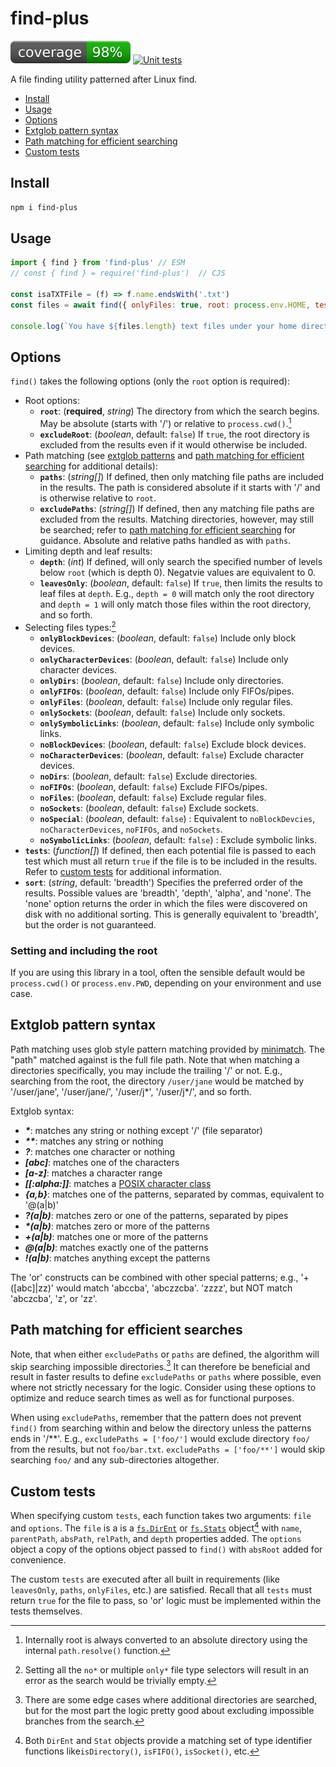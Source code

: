 # find-plus
[![coverage: 98%](./.readme-assets/coverage.svg)](https://github.com/liquid-labs/find-plus/pulls?q=is%3Apr+is%3Aclosed) [![Unit tests](https://github.com/liquid-labs/find-plus/actions/workflows/unit-tests-node.yaml/badge.svg)](https://github.com/liquid-labs/find-plus/actions/workflows/unit-tests-node.yaml)

A file finding utility patterned after Linux find.

- [Install](#install)
- [Usage](#usage)
- [Options](#options)
- [Extglob pattern syntax](#extglob-pattern-syntax)
- [Path matching for efficient searching](#path-matching-for-efficient-searches)
- [Custom tests](#custom-tests)

## Install

```bash
npm i find-plus
```

## Usage

```javascript
import { find } from 'find-plus' // ESM
// const { find } = require('find-plus')  // CJS

const isaTXTFile = (f) => f.name.endsWith('.txt')
const files = await find({ onlyFiles: true, root: process.env.HOME, tests: [isaTXTFile] }

console.log(`You have ${files.length} text files under your home directory.`)
```

## Options

`find()` takes the following options (only the `root` option is required):
- Root options:
  - __`root`__: (__required__, _string_) The directory from which the search begins. May be absolute (starts with '/') or relative to `process.cwd()`.[^1]
  - __`excludeRoot`__: (_boolean_, default: `false`) If `true`, the root directory is excluded from the results even if it would otherwise be included.
- Path matching (see [extglob patterns](#extglob-pattern-syntax) and [path matching for efficient searching](#path-matching-for-efficient-searches) for additional details):
  - __`paths`__: (_string[]_) If defined, then only matching file paths are included in the results. The path is considered absolute if it starts with '/' and is otherwise relative to `root`.
  - __`excludePaths`__: (_string[]_) If defined, then any matching file paths are excluded from the results. Matching directories, however, may still be searched; refer to [path matching for efficient searching](#path-matching-for-efficient-searching) for guidance. Absolute and relative paths handled as with `paths`.
- Limiting depth and leaf results:
  - __`depth`__: (_int_) If defined, will only search the specified number of levels below `root` (which is depth 0). Negatvie values are equivalent to 0.
  - __`leavesOnly`__: (_boolean_, default: `false`) If `true`, then limits the results to leaf files at `depth`. E.g., `depth = 0` will match only the root directory and `depth = 1` will only match those files within the root directory, and so forth.
- Selecting files types:[^2]
  - __`onlyBlockDevices`__: (_boolean_, default: `false`) Include only block devices.
  - __`onlyCharacterDevices`__: (_boolean_, default: `false`) Include only character devices.
  - __`onlyDirs`__: (_boolean_, default: `false`) Include only directories.
  - __`onlyFIFOs`__: (_boolean_, default: `false`) Include only FIFOs/pipes.
  - __`onlyFiles`__: (_boolean_, default: `false`) Include only regular files.
  - __`onlySockets`__: (_boolean_, default: `false`) Include only sockets.
  - __`onlySymbolicLinks`__: (_boolean_, default: `false`) Include only symbolic links.
  - __`noBlockDevices`__: (_boolean_, default: `false`) Exclude block devices.
  - __`noCharacterDevices`__: (_boolean_, default: `false`) Exclude character devices.
  - __`noDirs`__: (_boolean_, default: `false`) Exclude directories.
  - __`noFIFOs`__: (_boolean_, default: `false`) Exclude FIFOs/pipes.
  - __`noFiles`__: (_boolean_, default: `false`) Exclude regular files.
  - __`noSockets`__: (_boolean_, default: `false`) Exclude sockets.
  - __`noSpecial`__: (_boolean_, default: `false`) : Equivalent to `noBlockDevcies`, `noCharacterDevices`, `noFIFOs`, and `noSockets`.
  - __`noSymbolicLinks`__: (_boolean_, default: `false`) : Exclude symbolic links.
- __`tests`__: (_function[]_) If defined, then each potential file is passed to each test which must all return `true` if the file is to be included in the results. Refer to [custom tests](#custom-tests) for additional information.
- __`sort`__: (_string_, default: 'breadth') Specifies the preferred order of the results. Possible values are 'breadth', 'depth', 'alpha', and 'none'. The 'none' option returns the order in which the files were discovered on disk with no additional sorting. This is generally equivalent to 'breadth', but the order is not guaranteed.

[^1]: Internally root is always converted to an absolute directory using the internal `path.resolve()` function.
[^2]: Setting all the `no*` or multiple `only*` file type selectors will result in an error as the search would be trivially empty.

### Setting and including the root

If you are using this library in a tool, often the sensible default would be `process.cwd()` or `process.env.PWD`, depending on your environment and use case.

## Extglob pattern syntax

Path matching uses glob style pattern matching provided by [minimatch](https://github.com/isaacs/minimatch#readme). The "path" matched against is the full file path. Note that when matching a directories specifically, you may include the trailing '/' or not. E.g., searching from the root, the directory `/user/jane` would be matched by '/user/jane', '/user/jane/', '/user/j*', '/user/j*/', and so forth.

Extglob syntax:
- ___*___: matches any string or nothing except '/' (file separator)
- ___**___: matches any string or nothing
- ___?___: matches one character or nothing
- ___[abc]___: matches one of the characters
- ___[a-z]___: matches a character range
- ___[[:alpha:]]___: matches a [POSIX character class](https://www.gnu.org/software/bash/manual/html_node/Pattern-Matching.html)
- ___{a,b}___: matches one of the patterns, separated by commas, equivalent to '@(a|b)'
- ___?(a|b)___: matches zero or one of the patterns, separated by pipes
- ___*(a|b)___: matches zero or more of the patterns
- ___+(a|b)___: matches one or more of the patterns
- ___@(a|b)___: matches exactly one of the patterns
- ___!(a|b)___: matches anything except the patterns

The 'or' constructs can be combined with other special patterns; e.g., '+([abc]|zz)' would match 'abccba', 'abczzcba'. 'zzzz', but NOT match 'abczcba', 'z', or 'zz'.

## Path matching for efficient searches

Note, that when either `excludePaths` or `paths` are defined, the algorithm will skip searching impossible directories.[^3] It can therefore be beneficial and result in faster results to define `excludePaths` or `paths` where possible, even where not strictly necessary for the logic. Consider using these options to optimize and reduce search times as well as for functional purposes.

[^3]: There are some edge cases where additional directories are searched, but for the most part the logic pretty good about excluding impossible branches from the search.

When using `excludePaths`, remember that the pattern does not prevent `find()` from searching within and below the directory unless the patterns ends in '/**'. E.g., `excludePaths = ['foo/']` would exclude directory `foo/` from the results, but not `foo/bar.txt`. `excludePaths = ['foo/**']` would skip searching `foo/` and any sub-directories altogether.

## Custom tests

When specifying custom `tests`, each function takes two arguments: `file` and `options`. The `file` is a is a [`fs.DirEnt`](https://nodejs.org/api/fs.html#class-fsdirent) or [`fs.Stats`](https://nodejs.org/api/fs.html#class-fsstats) object[^4] with `name`, `parentPath`, `absPath`, `relPath`, and `depth` properties added. The `options` object a copy of the options object passed to `find()` with `absRoot` added for convenience.

[^4]: Both `DirEnt` and `Stat` objects provide a matching set of type identifier functions like`isDirectory()`, `isFIFO()`, `isSocket()`, etc.

The custom `tests` are executed after all built in requirements (like `leavesOnly`, `paths`, `onlyFiles`, etc.) are satisfied. Recall that all `tests` must return `true` for the file to pass, so 'or' logic must be implemented within the tests themselves.

